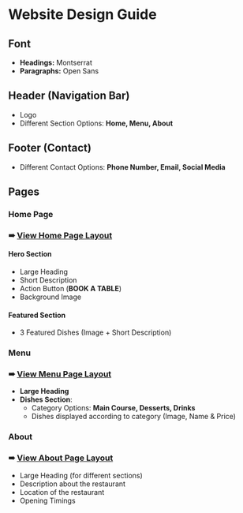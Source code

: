 # Website Design Guide

## Font
- **Headings:** Montserrat
- **Paragraphs:** Open Sans

## Header (Navigation Bar)
- Logo
- Different Section Options: **Home, Menu, About**

## Footer (Contact)
- Different Contact Options: **Phone Number, Email, Social Media**

## Pages

### Home Page
### ➠ [View Home Page Layout](./assets/restaurant-home-page.svg)
#### Hero Section
- Large Heading
- Short Description
- Action Button (**BOOK A TABLE**)
- Background Image

#### Featured Section
- 3 Featured Dishes (Image + Short Description)

### Menu
### ➠ [View Menu Page Layout](./assets/restaurant-menu-page.svg)
- **Large Heading**
- **Dishes Section**:
  - Category Options: **Main Course, Desserts, Drinks**
  - Dishes displayed according to category (Image, Name & Price)

### About
### ➠ [View About Page Layout](./assets/restaurant-about-page.svg)
- Large Heading (for different sections)
- Description about the restaurant
- Location of the restaurant
- Opening Timings